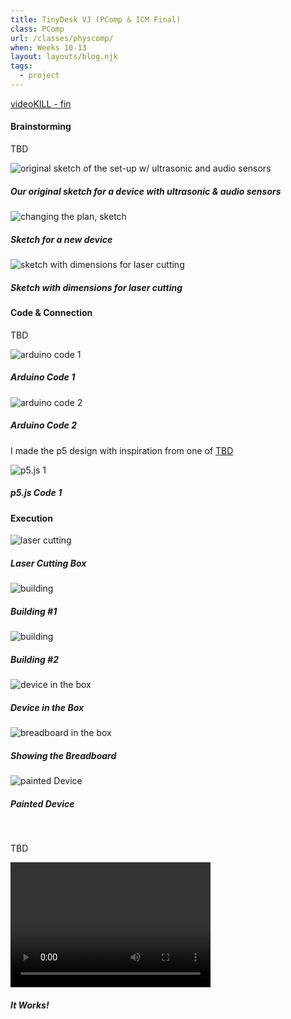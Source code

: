 ```yaml
---
title: TinyDesk VJ (PComp & ICM Final)
class: PComp
url: /classes/physcomp/
when: Weeks 10-13
layout: layouts/blog.njk
tags:
  - project
---
```


[videoKILL - fin](https://editor.p5js.org/oliviaemlee/sketches/e5eQotsBQ)

#### Brainstorming

TBD

<div class="img-div">
<div class="img-cont">
  <img class="blog-img" alt="original sketch of the set-up w/ ultrasonic and audio sensors" src="https://cdn.glitch.global/d7ac8ce9-d6b5-4915-b92c-e6f0bf0d0c29/IMG_3946.JPG?v=1729601090638">
  <h5>
    Our original sketch for a device with ultrasonic & audio sensors
  </h5>
  </div>
<div class="img-cont">
  <img class="blog-img" alt="changing the plan, sketch" src="https://cdn.glitch.global/d7ac8ce9-d6b5-4915-b92c-e6f0bf0d0c29/IMG_3945.JPG?v=1729601095547">
  <h5>
    Sketch for a new device
  </h5>
  </div>
  <div class="img-cont">
  <img class="blog-img" alt="sketch with dimensions for laser cutting" src="https://cdn.glitch.global/d7ac8ce9-d6b5-4915-b92c-e6f0bf0d0c29/IMG_3947.JPG?v=1729601086116">
  <h5>
    Sketch with dimensions for laser cutting
  </h5>
  </div>
</div>

#### Code & Connection

TBD

<div class="img-div">
<div class="img-cont">
  <img class="blog-img" alt="arduino code 1" src="https://cdn.glitch.global/d7ac8ce9-d6b5-4915-b92c-e6f0bf0d0c29/Screenshot%202024-10-21%20at%209.54.50%E2%80%AFPM.png?v=1729601167608">
  <h5>
    Arduino Code 1
  </h5>
  </div>
<div class="img-cont">
  <img class="blog-img" alt="arduino code 2" src="https://cdn.glitch.global/d7ac8ce9-d6b5-4915-b92c-e6f0bf0d0c29/Screenshot%202024-10-21%20at%209.55.03%E2%80%AFPM.png?v=1729601162144">
  <h5>
    Arduino Code 2
  </h5>
  </div>
</div>

I made the p5 design with inspiration from one of [TBD]()

<div class="img-div">
<div class="img-cont">
  <img class="blog-img" alt="p5.js 1" src="https://cdn.glitch.global/d7ac8ce9-d6b5-4915-b92c-e6f0bf0d0c29/Screenshot%202024-10-21%20at%209.51.27%E2%80%AFPM.png?v=1729601181465">
  <h5>
    p5.js Code 1
  </h5>
  </div>
</div>

#### Execution

<div class="img-div">
<div class="img-cont">
  <img class="blog-img" alt="laser cutting" src="https://cdn.glitch.global/d7ac8ce9-d6b5-4915-b92c-e6f0bf0d0c29/IMG_1768.jpeg?v=1730490433099">
  <h5>
    Laser Cutting Box
  </h5>
  </div>
<div class="img-cont">
  <img class="blog-img" alt="building" src="https://cdn.glitch.global/d7ac8ce9-d6b5-4915-b92c-e6f0bf0d0c29/IMG_1774.jpeg?v=1730490441034">
  <h5>
    Building #1
  </h5>
  </div>
  <div class="img-cont">
  <img class="blog-img" alt="building" src="https://cdn.glitch.global/d7ac8ce9-d6b5-4915-b92c-e6f0bf0d0c29/IMG_1770.jpeg?v=1730490437102">
  <h5>
    Building #2
  </h5>
  </div>
   <div class="img-cont">
  <img class="blog-img" alt="device in the box" src="https://cdn.glitch.global/d7ac8ce9-d6b5-4915-b92c-e6f0bf0d0c29/IMG_1798.jpeg?v=1730490445207">
  <h5>
    Device in the Box
  </h5>
  </div>
   <div class="img-cont">
  <img class="blog-img" alt="breadboard in the box" src="https://cdn.glitch.global/d7ac8ce9-d6b5-4915-b92c-e6f0bf0d0c29/IMG_1799.jpeg?v=1730490449139">
  <h5>
    Showing the Breadboard
  </h5>
  </div>
  <div class="img-cont">
  <img class="blog-img" alt="painted Device" src="https://cdn.glitch.global/d7ac8ce9-d6b5-4915-b92c-e6f0bf0d0c29/IMG_1794.jpeg?v=1730490484061">
  <h5>
    Painted Device
  </h5>
  </div>
</div>
<br>

TBD

<div>
  <div class="vid-aud">
  <video width="320" height="200" controls>
  <source src="https://cdn.glitch.global/d7ac8ce9-d6b5-4915-b92c-e6f0bf0d0c29/IMG_3949.mov?v=1730490967204" >
Your browser does not support the video tag.
</video><h5>
    <i>It Works!</i>
  </h5>
  </div>
</div>
